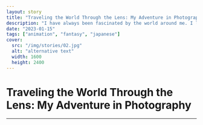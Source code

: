```yaml
---
layout: story
title: "Traveling the World Through the Lens: My Adventure in Photography"
description: "I have always been fascinated by the world around me. I love to travel and explore new places, and I have always been drawn to photography as a way to capture and share those experiences. In this blog post, I will share some of my favorite photos from my travels and talk about what photography means to me."
date: "2023-01-15"
tags: ["animation", "fantasy", "japanese"]
cover:
  src: "/img/stories/02.jpg"
  alt: "alternative text"
  width: 1600
  height: 2400
---
```


# Traveling the World Through the Lens: My Adventure in Photography

---

<StoriesGalleryHeader
  date="2023-01-15"
  location= "Ioannina"
  camera= "Olympus XA1"
  film= "Kodak T-MAX 400"
  description="Traveling the world through the lens of my camera has been an incredible journey filled with excitement, adventure, and endless inspiration. As a young photography enthusiast, I was always drawn to capturing the beauty of the world around me. From cityscapes to landscapes, I was constantly on the lookout for the next shot."
/>
